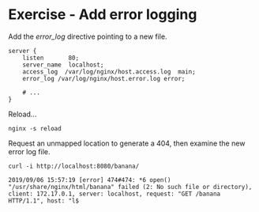 # Exercise - Add error logging

Add the _error_log_ directive pointing to a new file.

```Nginx
server {
    listen       80;
    server_name  localhost;
    access_log  /var/log/nginx/host.access.log  main;
    error_log /var/log/nginx/host.error.log error;
    
    # ...
}
```

Reload...

```
nginx -s reload
```

Request an unmapped location to generate a 404, then examine the new error log file.

```
curl -i http://localhost:8080/banana/
```

```
2019/09/06 15:57:19 [error] 474#474: *6 open() "/usr/share/nginx/html/banana" failed (2: No such file or directory), client: 172.17.0.1, server: localhost, request: "GET /banana HTTP/1.1", host: "l$
```
